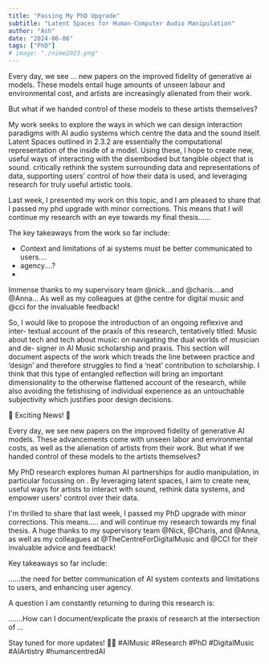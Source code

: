 ```yaml
---
title: "Passing My PhD Upgrade"
subtitle: "Latent Spaces for Human-Computer Audio Manipulation"
author: "Ash"
date: "2024-06-06"
tags: ["PhD"]
# image: "./nime2023.png"
---
```


Every day, we see … new papers on the improved fidelity of generative ai models. These models entail huge amounts of unseen labour and environmental cost, and artists are increasingly alienated from their work. 

But what if we handed control of these models to these artists themselves?

My work seeks to explore the ways in which we can design interaction paradigms with AI audio systems which centre the data and the sound itself. Latent Spaces outlined in 2.3.2 are essentially the computational representation of the inside of a model. Using these, I hope to create new, useful ways of interacting with the disembodied but tangible object that is sound. critically rethink the system surrounding data and representations of data, supporting users’ control of how their data is used, and leveraging research for truly useful artistic tools. 


Last week, I presented my work on this topic, and I am pleased to share that I passed my phd upgrade with minor corrections. This means that I will continue my research with an eye towards my final thesis……

The key takeaways from the work so far include:
- Context and limitations of ai systems must be better communicated to users….
- agency….?
-

Immense thanks to my supervisory team @nick…and @charis….and @Anna…  As well as my colleagues at @the centre for digital music and @cci for the invaluable feedback!



So, I would like to propose the introduction of an ongoing reflexive and inter- textual account of the praxis of this research, tentatively titled: Music about tech and tech about music: on navigating the dual worlds of musician and de- signer in AI Music scholarship and praxis. This section will document aspects of the work which treads the line between practice and ‘design’ and therefore struggles to find a ‘neat’ contribution to scholarship. I think that this type of entangled reflection will bring an important dimensionality to the otherwise flattened account of the research, while also avoiding the fetishising of individual experience as an untouchable subjectivity which justifies poor design decisions.


🌟 Exciting News! 🌟

Every day, we see new papers on the improved fidelity of generative AI models. These advancements come with unseen labor and environmental costs, as well as the alienation of artists from their work. But what if we handed control of these models to the artists themselves?

My PhD research explores human AI partnerships for audio manipulation, in particular focussing on . By leveraging latent spaces, I aim to create new, useful ways for artists to interact with sound, rethink data systems, and empower users' control over their data.

I'm thrilled to share that last week, I passed my PhD upgrade with minor corrections. This means..... and will continue my research towards my final thesis. A huge thanks to my supervisory team @Nick, @Charis, and @Anna, as well as my colleagues at @TheCentreForDigitalMusic and @CCI for their invaluable advice and feedback!

Key takeaways so far include:

......the need for better communication of AI system contexts and limitations to users, and enhancing user agency.

A question I am constantly returning to during this research is:

.......How can I document/explicate the praxis of research at the intersection of ...



Stay tuned for more updates! 🚀🎶 #AIMusic #Research #PhD #DigitalMusic #AIArtistry #humancentredAI

<!-- Stay tuned for more + open call for designer + participative sessions + playbook + resources. ✂️ -->